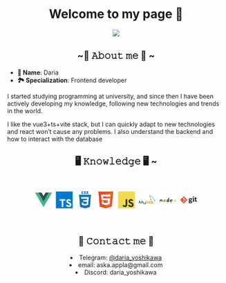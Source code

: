 
<body>
  <center>
      <h1 align="center"> Welcome to my page  🌿 </h1>
          <div align="center">
            <img  src="https://i.imgur.com/0qpiO18.gif">
            <h2>  ~🐊 𝙰𝚋𝚘𝚞𝚝 𝚖𝚎 🐊 ~ </h2>
            <ul>
              <li  align="left"> <b>🎑 Name</b>:  Daria  </li>
              <li  align="left"> <b>🏞 Specialization</b>:  Frontend developer</li>
            </ul>
              <p  align="left"> 
              I started studying programming at university, and since then I have been actively developing my knowledge, following new technologies and trends in the world. 
              </p>
              <p align="left">
                I like the vue3+ts+vite stack, but I can quickly adapt to new technologies and react won’t cause any problems. I also understand the backend and how to interact with the database
              </p>
             </div>
              <h2 align="center">           🖥 𝙺𝚗𝚘𝚠𝚕𝚎𝚍𝚐𝚎 🖥 ~</h2>
                  <br>
                <p align="center">
                  <img src="https://github.com/devicons/devicon/blob/master/icons/vuejs/vuejs-original.svg" title="vuejs" alt="vuejs" width="40" height="40"/>&nbsp;
                  <img src="https://github.com/devicons/devicon/blob/master/icons/typescript/typescript-original.svg" title="React" alt="React" width="40" height="40"/>&nbsp;
                  <img src="https://github.com/devicons/devicon/blob/master/icons/css3/css3-plain-wordmark.svg"  title="CSS3" alt="CSS" width="40" height="40"/>&nbsp;
                  <img src="https://github.com/devicons/devicon/blob/master/icons/html5/html5-original.svg" title="HTML5" alt="HTML" width="40" height="40"/>&nbsp;
                  <img src="https://github.com/devicons/devicon/blob/master/icons/javascript/javascript-original.svg" title="JavaScript" alt="JavaScript" width="40" height="40"/>&nbsp;
                  <img src="https://github.com/devicons/devicon/blob/master/icons/mysql/mysql-original-wordmark.svg" title="MySQL"  alt="MySQL" width="40" height="40"/>&nbsp;
                  <img src="https://github.com/devicons/devicon/blob/master/icons/nodejs/nodejs-original-wordmark.svg" title="NodeJS" alt="NodeJS" width="40" height="40"/>&nbsp;
                  <img src="https://github.com/devicons/devicon/blob/master/icons/git/git-original-wordmark.svg" title="Git" **alt="Git" width="40" height="40"/>
                </p>
               <br>
            <h2 align="center">   📝 𝙲𝚘𝚗𝚝𝚊𝚌𝚝 𝚖𝚎 📝 </h2>
                   <li>
                   Telegram: <a href="https://t.me/daria_yoshikawa" target="_blank"> @daria_yoshikawa</a>
                </li>
                <li>
                  email: aska.appla@gmail.com </a>
                </li>
                <li>
                  Discord: daria_yoshikawa
                </li>
    </center>
</body>

